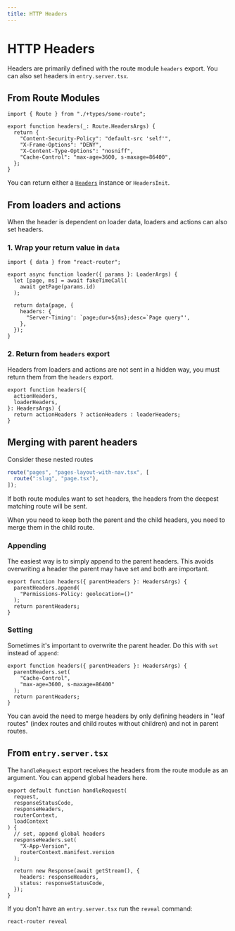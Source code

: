 ```yaml
---
title: HTTP Headers
---
```


# HTTP Headers

Headers are primarily defined with the route module `headers` export. You can also set headers in `entry.server.tsx`.

## From Route Modules

```tsx filename=some-route.tsx
import { Route } from "./+types/some-route";

export function headers(_: Route.HeadersArgs) {
  return {
    "Content-Security-Policy": "default-src 'self'",
    "X-Frame-Options": "DENY",
    "X-Content-Type-Options": "nosniff",
    "Cache-Control": "max-age=3600, s-maxage=86400",
  };
}
```

You can return either a [`Headers`](https://developer.mozilla.org/en-US/docs/Web/API/Headers) instance or `HeadersInit`.

## From loaders and actions

When the header is dependent on loader data, loaders and actions can also set headers.

### 1. Wrap your return value in `data`

```tsx lines=[1,8]
import { data } from "react-router";

export async function loader({ params }: LoaderArgs) {
  let [page, ms] = await fakeTimeCall(
    await getPage(params.id)
  );

  return data(page, {
    headers: {
      "Server-Timing': `page;dur=${ms};desc=`Page query"',
    },
  });
}
```

### 2. Return from `headers` export

Headers from loaders and actions are not sent in a hidden way, you must return them from the `headers` export.

```tsx
export function headers({
  actionHeaders,
  loaderHeaders,
}: HeadersArgs) {
  return actionHeaders ? actionHeaders : loaderHeaders;
}
```

## Merging with parent headers

Consider these nested routes

```ts filename=routes.ts
route("pages", "pages-layout-with-nav.tsx", [
  route(":slug", "page.tsx"),
]);
```

If both route modules want to set headers, the headers from the deepest matching route will be sent.

When you need to keep both the parent and the child headers, you need to merge them in the child route.

### Appending

The easiest way is to simply append to the parent headers. This avoids overwriting a header the parent may have set and both are important.

```tsx
export function headers({ parentHeaders }: HeadersArgs) {
  parentHeaders.append(
    "Permissions-Policy: geolocation=()"
  );
  return parentHeaders;
}
```

### Setting

Sometimes it's important to overwrite the parent header. Do this with `set` instead of `append`:

```tsx
export function headers({ parentHeaders }: HeadersArgs) {
  parentHeaders.set(
    "Cache-Control",
    "max-age=3600, s-maxage=86400"
  );
  return parentHeaders;
}
```

You can avoid the need to merge headers by only defining headers in "leaf routes" (index routes and child routes without children) and not in parent routes.

## From `entry.server.tsx`

The `handleRequest` export receives the headers from the route module as an argument. You can append global headers here.

```tsx
export default function handleRequest(
  request,
  responseStatusCode,
  responseHeaders,
  routerContext,
  loadContext
) {
  // set, append global headers
  responseHeaders.set(
    "X-App-Version",
    routerContext.manifest.version
  );

  return new Response(await getStream(), {
    headers: responseHeaders,
    status: responseStatusCode,
  });
}
```

If you don't have an `entry.server.tsx` run the `reveal` command:

```shellscript nonumber
react-router reveal
```
